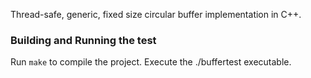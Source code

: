 Thread-safe, generic, fixed size circular buffer implementation in C++.

### Building and Running the test
Run `make` to compile the project.
Execute the ./buffertest executable.
